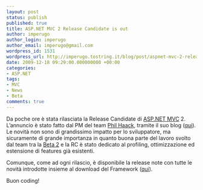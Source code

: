 ```yaml
---
layout: post
status: publish
published: true
title: ASP.NET MVC 2 Release Candidate is out
author: imperugo
author_login: imperugo
author_email: imperugo@gmail.com
wordpress_id: 1531
wordpress_url: http://imperugo.tostring.it/blog/post/aspnet-mvc-2-release-candidate-is-out/
date: 2009-12-18 09:29:00.000000000 +00:00
categories:
- ASP.NET
tags:
- MVC
- News
- Beta
comments: true
---
```

<p>Da poche ore è stata rilasciata la Release Candidate di <a title="ASP.NET" href="http://imperugo.tostring.it/categories/archive/ASP.NET" target="_blank"></a><a title="ASP.NET MVC" href="http://imperugo.tostring.it/Categories/Archive/MVC" target="_blank">ASP.NET MVC</a> 2</a>. L’annuncio è stato fatto dal PM del team <a href="http://haacked.com/" rel="nofollow met" target="_new">Phil Haack</a>, tramite il suo blog (<a title="ASP.NET MVC 2 RC Released" href="http://haacked.com/archive/2009/12/16/aspnetmvc-2-rc.aspx" rel="nofollow" target="_blank">qui</a>).     <br />Le novità non sono di grandissimo impatto per lo sviluppatore, ma sicuramente di grande importanza in quanto buona parte del lavoro svolto dal team tra la <a title="ASP.NET MVC 2 Beta is out" href="http://imperugo.tostring.it/blog/post/aspnet-mvc-2-beta-is-out" rel="nofollow" target="_blank">Beta 2</a> e la RC è stato dedicato al profiling, ottimizzazione ed estensione di features già esistenti.</p>  <p>Comunque, come ad ogni rilascio, è disponibile la release note con tutte le novità introdotte insieme al download del Framework (<a title="Download ASP.NET MVC RC" href="http://www.microsoft.com/downloads/details.aspx?FamilyID=3b537c55-0948-4e6a-bf8c-aa1a78878da0&amp;displaylang=en" rel="nofollow" target="_blank">qui</a>).</p>  <p>Buon coding!</p>
